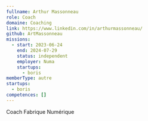 ```yaml
---
fullname: Arthur Massonneau
role: Coach
domaine: Coaching
link: https://www.linkedin.com/in/arthurmassonneau/
github: ArtMassonneau
missions:
  - start: 2023-06-24
    end: 2024-07-29
    status: independent
    employer: Numa
    startups:
      - boris
memberType: autre
startups:
  - boris
competences: []
---
```

Coach Fabrique Numérique